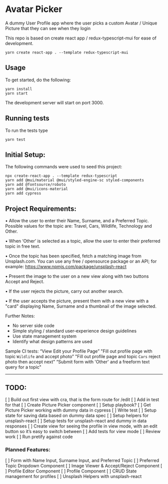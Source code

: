 # Avatar Picker
A dummy User Profile app where the user picks a custom Avatar / Unique Picture that they can see when they login

This repo is based on create react app / redux-typescript-mui for ease of development.
```
yarn create react-app . --template redux-typescript-mui
```
## Usage
To get started, do the following:
```
yarn install
yarn start
```

The development server will start on port 3000.

## Running tests
To run the tests type
```
yarn test
```

Initial Setup:
--------------
The following commands were used to seed this project:
```
npx create-react-app . --template redux-typescript
yarn add @mui/material @mui/styled-engine-sc styled-components
yarn add @fontsource/roboto
yarn add @mui/icons-material
yarn add cypress
```

Project Requirements:
---------------------

• Allow the user to enter their Name, Surname, and a Preferred Topic. Possible values for the topic are: Travel, Cars, Wildlife, Technology and Other. 

• When ‘Other’ is selected as a topic, allow the user to enter their preferred topic in free text. 

• Once the topic has been specified, fetch a matching image from Unsplash.com. You can use any free / opensource package or an API; for example: https://www.npmjs.com/package/unsplash-react 

• Present the image to the user on a new view along with two buttons Accept and Reject. 

• If the user rejects the picture, carry out another search. 

• If the user accepts the picture, present them with a new view with a "card" displaying Name, Surname and a thumbnail of the image selected. 

Further Notes:
- No server side code
- Simple styling / standard user-experience design guidelines
- Use state management system
- Identify what design patterns are used

Sample CI tests:
“View Edit your Profile Page”
"Fill out profile page with topic `Wildlife` and accept photo”
"Fill out profile page and topic `Cars` reject photo then accept next"
“Submit form with 'Other' and a freeform text query for a topic"



---------


## TODO:
[ ] Build out first view with cra, that is the form route for /edit
[ ] Add in test for that
[ ] Create Picture Picker component
[ ] Setup playbook?
[ ] Get Picture Picker working with dummy data in cypress
[ ] Write test
[ ] Setup state for saving data based on dummy data spec
[ ] Setup helpers for unsplash-react
[ ] Setup tests for unsplash-react and dummy in data responses
[ ] Create view for seeing the profile in view mode, with an edit button so it’s easy to switch between
[ ] Add tests for view mode
[ ] Review work
[ ] Run pretify against code

### Planned Features:
[ ] Form with Name Input, Surname Input, and Preferred Topic
[ ] Preferred Topic Dropdown Component
[ ] Image Viewer & Accept/Reject Component
[ ] Profile Editor Component
[ ] Profile Component
[ ] CRUD State management for profiles
[ ] Unsplash Helpers with unsplash-react 
